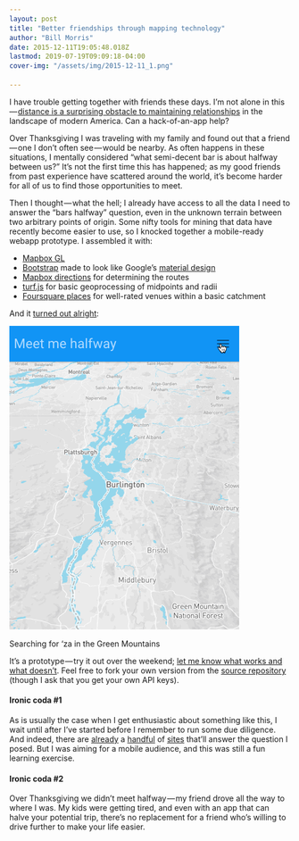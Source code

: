 ```yaml
---
layout: post
title: "Better friendships through mapping technology"
author: "Bill Morris"
date: 2015-12-11T19:05:48.018Z
lastmod: 2019-07-19T09:09:18-04:00
cover-img: "/assets/img/2015-12-11_1.png"

---
```


I have trouble getting together with friends these days. I’m not alone in this — [distance is a surprising obstacle to maintaining relationships](http://www.vox.com/2015/10/28/9622920/housing-adult-friendship) in the landscape of modern America. Can a hack-of-an-app help?

Over Thanksgiving I was traveling with my family and found out that a friend — one I don’t often see — would be nearby. As often happens in these situations, I mentally considered “what semi-decent bar is about halfway between us?” It’s not the first time this has happened; as my good friends from past experience have scattered around the world, it’s become harder for all of us to find those opportunities to meet.

Then I thought — what the hell; I already have access to all the data I need to answer the “bars halfway” question, even in the unknown terrain between two arbitrary points of origin. Some nifty tools for mining that data have recently become easier to use, so I knocked together a mobile-ready webapp prototype. I assembled it with:

*   [Mapbox GL](https://www.mapbox.com/mapbox-gl-js/api/)
*   [Bootstrap](https://bootswatch.com/paper/) made to look like Google’s [material design](https://www.google.com/design/spec/material-design/introduction.html)
*   [Mapbox directions](https://www.mapbox.com/mapbox-gl-js/example/mapbox-gl-directions/) for determining the routes
*   [turf.js](http://turfjs.org/) for basic geoprocessing of midpoints and radii
*   [Foursquare places](https://developer.foursquare.com/docs/venues/search) for well-rated venues within a basic catchment

And it [turned out alright](http://wboykinm.github.io/midpoint/):




![image](/shoals/assets/img/2015-12-11_2.gif)

Searching for ‘za in the Green Mountains



It’s a prototype — try it out over the weekend; [let me know what works and what doesn’t](https://github.com/wboykinm/midpoint/issues). Feel free to fork your own version from the [source repository](https://github.com/wboykinm/midpoint) (though I ask that you get your own API keys).

#### Ironic coda #1

As is usually the case when I get enthusiastic about something like this, I wait until after I’ve started before I remember to run some due diligence. And indeed, there are [already](http://www.whatshalfway.com/) a [handful](http://www.meetways.com/) of [sites](http://www.geomidpoint.com/meet/) that’ll answer the question I posed. But I was aiming for a mobile audience, and this was still a fun learning exercise.

#### Ironic coda #2

Over Thanksgiving we didn’t meet halfway — my friend drove all the way to where I was. My kids were getting tired, and even with an app that can halve your potential trip, there’s no replacement for a friend who’s willing to drive further to make your life easier.
